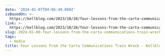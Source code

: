 ```yaml
---
date: '2024-01-07T04:06:49.000Z'
isBasedOn: >-
  https://kellblog.com/2023/10/28/four-lessons-from-the-carta-communications-train-wreck/
link: >-
  https://kellblog.com/2023/10/28/four-lessons-from-the-carta-communications-train-wreck/
slug: 2024-01-06-four-lessons-from-the-carta-communications-train-wreck-kellblog
tags:
  - media
title: Four Lessons From the Carta Communications Train Wreck - Kellblog
---
```


